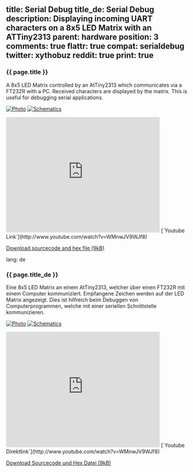 title: Serial Debug
title_de: Serial Debug
description: Displaying incoming UART characters on a 8x5 LED Matrix with an ATTiny2313
parent: hardware
position: 3
comments: true
flattr: true
compat: serialdebug
twitter: xythobuz
reddit: true
print: true
---

### {{ page.title }}

A 8x5 LED Matrix controlled by an AtTiny2313 which communicates via a FT232R with a PC. Received characters are displayed by the matrix. This is useful for debugging serial applications.

[![Photo][1]][2]
[![Schematics][3]][4]

<iframe width="420" height="315" src="http://www.youtube.com/embed/WMnwJV9WJf8" frameborder="0" allowfullscreen></iframe>
[`Youtube Link`](http://www.youtube.com/watch?v=WMnwJV9WJf8)

[Download sourcecode and hex file (9kB)][5]

 [1]: img/serialdebug_small.jpg
 [2]: img/serialdebug.jpg
 [3]: img/serialdebug_sch_small.jpg
 [4]: img/serialdebug_sch.jpg
 [5]: files/SerialDebug.zip

lang: de

### {{ page.title_de }}

Eine 8x5 LED Matrix an einem AtTiny2313, welcher über einen FT232R mit einem Computer kommuniziert. Empfangene Zeichen werden auf der LED Matrix angezeigt. Dies ist hilfreich beim Debuggen von Computerprogrammen, welche mit einer seriellen Schnittstelle kommunizieren.

[![Photo][1]][2]
[![Schematics][3]][4]

<iframe width="420" height="315" src="http://www.youtube.com/embed/WMnwJV9WJf8" frameborder="0" allowfullscreen></iframe>
[`Youtube Direktlink`](http://www.youtube.com/watch?v=WMnwJV9WJf8)

[Download Sourcecode und Hex Datei (9kB)][5]

 [1]: img/serialdebug_small.jpg
 [2]: img/serialdebug.jpg
 [3]: img/serialdebug_sch_small.jpg
 [4]: img/serialdebug_sch.jpg
 [5]: files/SerialDebug.zip